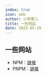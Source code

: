 ```yaml
---
index: true
icon: web
author: 小苹果儿
title: 一些网站
date: 2022-05-19
---
```


## 一些网站

- NPM：[链接](https://www.npmjs.com/)
- PNPM：[链接](https://pnpm.io/zh/motivation)

